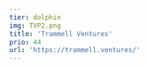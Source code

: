 ```yaml
---
tier: dolphin
img: TVP2.png
title: 'Trammell Ventures'
prio: 44
url: 'https://trammell.ventures/'
---
```




